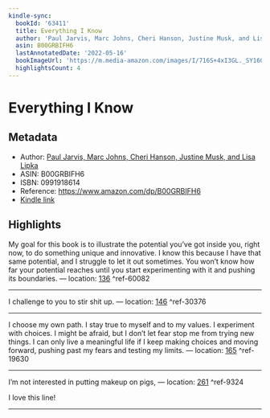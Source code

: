 ```yaml
---
kindle-sync:
  bookId: '63411'
  title: Everything I Know
  author: 'Paul Jarvis, Marc Johns, Cheri Hanson, Justine Musk, and Lisa Lipka'
  asin: B00GRBIFH6
  lastAnnotatedDate: '2022-05-16'
  bookImageUrl: 'https://m.media-amazon.com/images/I/716S+4xI3GL._SY160.jpg'
  highlightsCount: 4
---
```

# Everything I Know
## Metadata
* Author: [Paul Jarvis, Marc Johns, Cheri Hanson, Justine Musk, and Lisa Lipka](https://www.amazon.com/Paul-Jarvis/e/B00BBF6EUI/ref=dp_byline_cont_ebooks_1)
* ASIN: B00GRBIFH6
* ISBN: 0991918614
* Reference: https://www.amazon.com/dp/B00GRBIFH6
* [Kindle link](kindle://book?action=open&asin=B00GRBIFH6)

## Highlights
My goal for this book is to illustrate the potential you’ve got inside you, right now, to do something unique and innovative. I know this because I have that same potential, and I struggle to let it out sometimes. You won’t know how far your potential reaches until you start experimenting with it and pushing its boundaries. — location: [136](kindle://book?action=open&asin=B00GRBIFH6&location=136) ^ref-60082

---
I challenge to you to stir shit up. — location: [146](kindle://book?action=open&asin=B00GRBIFH6&location=146) ^ref-30376

---
I choose my own path. I stay true to myself and to my values. I experiment with choices. I might be afraid, but I don’t let fear stop me from trying new things. I can only live a meaningful life if I keep making choices and moving forward, pushing past my fears and testing my limits. — location: [165](kindle://book?action=open&asin=B00GRBIFH6&location=165) ^ref-19630

---
I’m not interested in putting makeup on pigs, — location: [261](kindle://book?action=open&asin=B00GRBIFH6&location=261) ^ref-9324

I love this line!

---
